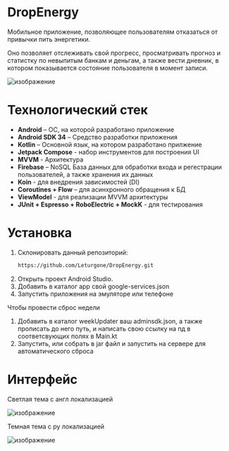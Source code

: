 # DropEnergy

Мобильное приложение, позволяющее пользователям отказаться от привычки пить энергетики. 

Оно позволяет отслеживать свой прогресс, просматривать прогноз и статистку по невыпитым банкам и деньгам, а также вести дневник, в котором показывается состояние пользователя в момент записи.

![изображение](https://github.com/user-attachments/assets/f75fc5d1-34f3-493c-8656-0d60af266c03)

# Технологический стек
- **Android** – ОС, на которой разработано приложение
- **Android SDK 34** – Средство разработки приложения
- **Kotlin** – Основной язык, на котором разработано прилжение
- **Jetpack Compose** - набор инструментов для построения UI
- **MVVM** - Архитектура
- **Firebase** – NoSQL База данных для обработки входа и регестрации пользователей, а также хранения их данных
- **Koin** - для внедрения зависимостей (DI)  
- **Coroutines + Flow** – для асинхронного обращения к БД
- **ViewModel** - для реализации MVVM архитектуры
- **JUnit + Espresso + RoboElectric + MockK** - для тестирования

# Установка
1. Склонировать данный репозиторий:  
   ```bash
   https://github.com/Leturgone/DropEnergy.git
2. Открыть проект Android Studio.
3. Добавить в каталог app свой google-services.json
4. Запустить приложения на эмуляторе или телефоне
   
  Чтобы провести сброс недели
1. Добавить в каталог weekUpdater ваш adminsdk.json, а также прописать до него путь, и написать свою ссылку на пд в соответсвующих полях в Main.kt
2. Запустить, или собрать в jar файл и запустить на сервере для автоматического сброса

# Интерфейс
Светлая тема с англ локализацией

![изображение](https://github.com/user-attachments/assets/22834d9a-db7d-435f-a515-e39f3c0500dd)

Темная тема с ру локализацией

![изображение](https://github.com/user-attachments/assets/f75fc5d1-34f3-493c-8656-0d60af266c03)


